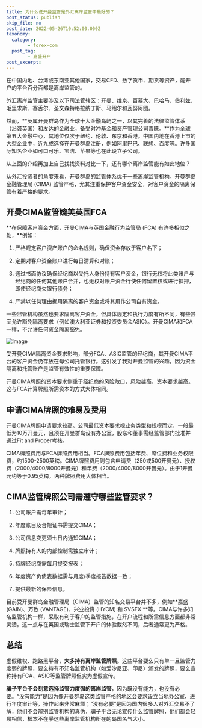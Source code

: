 ```yaml
---
title: 为什么说开曼监管是外汇离岸监管中最好的？
post_status: publish
skip_file: no
post_date: 2022-05-26T10:52:00.000Z
taxonomy:
  category:
        - forex-com
  post_tag:
        - 嘉盛开户
post_excerpt: 
---
```

在中国内地、台湾或东南亚其他国家，交易CFD、数字货币、期货等资产，能开户的平台百分百都是离岸监管的。

外汇离岸监管主要涉及以下司法管辖区：开曼、维京、百慕大、巴哈马、伯利兹、毛里求斯、塞舌尔、圣文森特格拉纳丁斯、马绍尔和瓦努阿图。

然而，**英属开曼群岛作为全球十大金融岛屿之一，以其完善的法律监管体系（沿袭英国）和发达的金融业，备受对冲基金和资产管理公司青睐。**作为全球第五大金融中心，其地位仅次于纽约、伦敦、东京和香港。中国内地在香港上市的大型企业中，近九成选择在开曼群岛注册，例如阿里巴巴、联想、百度等。许多国际知名企业如可口可乐、宝洁、苹果等也在此设立子公司。

从上面的介绍再加上自己找找资料对比一下，还有哪个离岸监管能有如此地位？

从外汇投资者的角度来看，开曼群岛的监管体系优于一些离岸监管机构。开曼群岛金融管理局 (CIMA) 监管严格，尤其注重保护客户资金安全，对客户资金的隔离保管有着严格的要求。

## 开曼CIMA监管媲美英国FCA

**在保障客户资金方面，开曼CIMA与英国金融行为监管局 (FCA) 有许多相似之处，**例如：

1. 严格规定客户资产账户的命名规则，确保资金存放于客户名下；

1. 定期对客户资金账户进行每日清算和对账；

1. 通过书面协议确保经纪商以受托人身份持有客户资金，银行无权将此类账户与经纪商的任何其他账户合并，也无权对账户资金行使任何留置权或进行扣押，即使经纪商欠银行债务；

1. 严禁以任何理由挪用隔离的客户资金或将其用作公司自有资金。

一些监管机构虽然也要求隔离客户资金，但具体规定和执行力度有所不同，有些甚至允许豁免隔离要求（例如澳大利亚证券和投资委员会ASIC）。开曼CIMA和FCA一样，不允许任何资金隔离豁免。

![Image](https://prod-files-secure.s3.us-west-2.amazonaws.com/39ed1227-6d7d-4570-be36-9ccd4a2c4241/bd849744-3fcb-4a37-8312-357962c8f065/image.png?X-Amz-Algorithm=AWS4-HMAC-SHA256&X-Amz-Content-Sha256=UNSIGNED-PAYLOAD&X-Amz-Credential=ASIAZI2LB466UBJIRMBA%2F20250703%2Fus-west-2%2Fs3%2Faws4_request&X-Amz-Date=20250703T161342Z&X-Amz-Expires=3600&X-Amz-Security-Token=IQoJb3JpZ2luX2VjEBAaCXVzLXdlc3QtMiJHMEUCIEmIipRLNYRGWVPD8KbMCiChfpGktnSShhzfv8twYFoKAiEArau%2BWKAYyxqvOna4Bwgw1ZiwDEKMqsmfoQbKlsd%2B8igq%2FwMIGRAAGgw2Mzc0MjMxODM4MDUiDP%2FTvF%2B5axN0siOrcircA2dKGUNfbxcBMUW3M3Yol8WT6ymMI8UmYfc9J%2Fpsu0ox2ZeAhv1qj7W0xkX125JGUs%2BTcCYyacRAokPySnfuPwjdYAdExmZHmABWRe%2BNxzmsIbXyrYLk%2BE1uW2tsAayVLtjFFdF6wc85Gkp2uEmZFRLkFkp61oNpMMfGMJEa47BFL0oSHCkpFCXRB3r%2B3kWv0zDZTYL5K%2BACAwUYuD9BLcPFb3cTuFgMTDWneo9v1p0Pqm%2FnbToTxFYl63dAKxjjV%2FF%2BRPnIq5lGq05MmVkp2L1OolCSPmxcEalDBiXuNfiV9w%2FYBKKi6w1qD5kResDqV4yc87ah85gWhr%2BAobddFxUrGGInH9kY0MX8jdhRfD%2BbSXjZH3CMeebyHIF1CjNZx%2Brlvrelgng%2BfYt8F%2BjxIH%2BH5ZWtqoE5GrSS4hy693o4cwZH5hXQP608zWBF8v%2FOGGQ8VbHGC1vmQoy9o0OH%2FeHpHypFOthJKJKfdtAZXSrErkYTCVEkYtZ33gdUUy5WkbATlqMI5Wq5r68mEPKRt6jOMveT6WhkbMeMBz1lt4kVh8VXmyjFbb4DA7tSXGb54W8Wo4rew17mjesAyeuuk9nXaMjidNDGhHWTaeDehu1cpUl6OmYhkkJbrnqTMIHKmsMGOqUBaUCgg0bwcKOFxbSL2iwE8H2YZhtq6oGcBlt9fJ9tcGiUQUogV3cWBQJRVFUvW3IcpCHS4w%2FQ5OvjxSPeHHS4WPAMQYiSXzkwqPJZ42XF3GeB0YdVOBKOFceBwCJyDh8aXMQHdKmQS5s8PoaEHqud3d9iO4gbQvvraSitL8p5e9X9JmoFGGVtcy1hld8BGf0H%2F3zHDNI6Rxxy32T%2BQX2GH8ZdM2f6&X-Amz-Signature=4bc6ba59827226c1a59a565f2112e028510159d61cccc0b6d410867612dbd6dc&X-Amz-SignedHeaders=host&x-amz-checksum-mode=ENABLED&x-id=GetObject)

受开曼CIMA隔离资金要求影响，部分FCA、ASIC监管的经纪商，其开曼CIMA平台的客户资金仍存放在母公司托管银行。这引发了我对开曼监管的兴趣，因为资金隔离和托管账户是监管有效性的重要保障。

开曼CIMA牌照的资本要求侧重于经纪商的风险敞口，风险越高，资本要求越高。这与FCA计算牌照所需资本的方式大体相同。

## **申请CIMA牌照的难易及费用**

开曼CIMA牌照申请要求较高。公司最低资本要求视业务类型和规模而定，一般最低为10万开曼元，且须在开曼群岛设有办公室，股东和董事需经监管部门批准并通过Fit and Proper考核。

CIMA牌照费用与FCA牌照费用相当。FCA牌照费用包括年费、席位费和业务权限费，约1500-2500英镑。CIMA牌照费用则包含申请费（250或500开曼元）、授权费（2000/4000/8000开曼元）和年费（2000/4000/8000开曼元）。由于1开曼元约等于0.95英镑，两种牌照费用大体相当。

## CIMA监管牌照公司需遵守哪些监管要求？

1. 公司账户需每年审计；

1. 年度账目及合规证书需提交CIMA；

1. 公司信息变更须七日内通知CIMA；

1. 牌照持有人的内部控制需独立审计；

1. 持牌经纪商需每月提交报表；

1. 年度资产负债表数据需与月度/季度报告数据一致；

1. 提供最新的保险信息。

目前受开曼群岛金融管理局（CIMA）监管的知名交易平台并不多，例如**嘉盛 (GAIN)、万致 (VANTAGE)、兴业投资 (HYCM) 和 SVSFX **等。CIMA与许多知名监管机构一样，采取有利于客户的监管措施，在开户流程和所需信息方面都非常灵活。这一点与在英国或瑞士监管下开户的体验截然不同，后者通常更为严格。

## 总结

虚假维权、跑路黑平台，**大多持有离岸监管牌照**。这些平台要么只有单一且监管力度弱的牌照，要么持有不知名监管机构（如爱沙尼亚、印尼）颁发的牌照，要么宣称持有FCA、ASIC等监管牌照但实为虚假宣传。

**骗子平台不会刻意选择监管力度强的离岸监管**，因为既没有能力，也没有必要。“没有能力”是因为像开曼群岛这类监管严格的地区会要求设立当地办公室、进行年度审计等，操作起来非常麻烦；“没有必要”是因为国内很多人对外汇交易不了解，他们不会辨别监管机构的真伪，骗子平台无论宣传什么监管牌照，他们都会轻易相信，根本不在乎这些离岸监管机构所在的岛国名气大小。